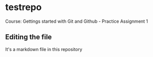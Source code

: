 # testrepo
Course: Gettings started with Git and Github - Practice Assignment 1

## Editing the file
It's a markdown file in this repository
